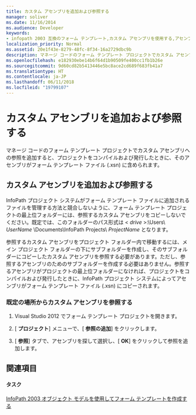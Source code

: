 ```yaml
---
title: カスタム アセンブリを追加および参照する
manager: soliver
ms.date: 11/16/2014
ms.audience: Developer
keywords:
- infopath 2003 互換のフォーム テンプレート,カスタム アセンブリを使用する,アセンブリ [InfoPath 2007],InfoPath 2003 オブジェクト モデルを使用してカスタムを追加する
localization_priority: Normal
ms.assetid: 20e1f43e-8279-48fc-8f34-16a2729dbc9b
description: マネージ コードのフォーム テンプレート プロジェクトでカスタム アセンブリへの参照を追加すると、プロジェクトをコンパイルおよび発行したときに、そのアセンブリがフォーム テンプレート ファイル (.xsn) に含められます。
ms.openlocfilehash: e182930ebe14b6f64d1b90509fe400cc1fb1b26e
ms.sourcegitcommit: 9d60cd82b5413446e5bc8ace2cd689f683fb41a7
ms.translationtype: HT
ms.contentlocale: ja-JP
ms.lasthandoff: 06/11/2018
ms.locfileid: "19799107"
---
```

# <a name="add-and-reference-custom-assemblies"></a>カスタム アセンブリを追加および参照する

マネージ コードのフォーム テンプレート プロジェクトでカスタム アセンブリへの参照を追加すると、プロジェクトをコンパイルおよび発行したときに、そのアセンブリがフォーム テンプレート ファイル (.xsn) に含められます。
  
## <a name="add-and-reference-a-custom-assembly"></a>カスタム アセンブリを追加および参照する

InfoPath プロジェクト システムがフォーム テンプレート ファイルに追加されるファイルを管理する方法と競合しないように、フォーム テンプレート プロジェクトの最上位フォルダーには、参照するカスタム アセンブリをコピーしないでください。既定では、このフォルダーのパス形式は < *drive*  >:\Users\  *UserName*  \Documents\InfoPath Projects\  *ProjectName*  となります。 
  
参照するカスタム アセンブリをプロジェクト フォルダー内で移動するには、メイン プロジェクト フォルダーの下にサブフォルダーを作成し、そのサブフォルダーにコピーしたカスタム アセンブリを参照する必要があります。ただし、参照するアセンブリのためのサブフォルダーを作成する必要はありません。参照するアセンブリがプロジェクトの最上位フォルダーになければ、プロジェクトをコンパイルおよび発行したときに、InfoPath プロジェクト システムによってアセンブリがフォーム テンプレート ファイル (.xsn) にコピーされます。
  
### <a name="reference-a-custom-assembly-from-its-default-location"></a>既定の場所からカスタム アセンブリを参照する

1. Visual Studio 2012 でフォーム テンプレート プロジェクトを開きます。
    
2. [ **プロジェクト**] メニューで、[ **参照の追加**] をクリックします。
    
3. [ **参照**] タブで、アセンブリを探して選択し、[ **OK**] をクリックして参照を追加します。 
    
## <a name="see-also"></a>関連項目

#### <a name="tasks"></a>タスク

[InfoPath 2003 オブジェクト モデルを使用してフォーム テンプレートを作成する](how-to-create-a-form-template-using-the-infopath-2003-object-model.md)

